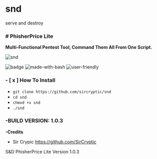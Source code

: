 # snd
serve and destroy
### # PhisherPrice Lite
**Multi-Functional Pentest Tool, Command Them All From One Script.**


![snd](https://user-images.githubusercontent.com/48811414/95025042-742dd380-0676-11eb-8a8c-7f692faab7d7.png)

![badge](https://user-images.githubusercontent.com/48811414/86191653-8233fb80-bb3f-11ea-8b2c-5e8737da4464.png) ![made-with-bash](https://user-images.githubusercontent.com/48811414/86414182-29896d80-bcbb-11ea-9b0b-de6b57eb583d.png) ![user-friendly](https://user-images.githubusercontent.com/48811414/86414184-2a220400-bcbb-11ea-89a8-89890f2e3775.png)

### **- [ x ] How To Install**

- `git clone https://github.com/sircryptic/snd`
- `cd snd`
-  `chmod +x snd`
-  `./snd`

### **-BUILD VERSION: 1.0.3**

**-Credits**

- Sir Crypic 
https://github.com/SirCryptic


S&D PhisherPrice Lite Version 1.0.3 <tagname>
